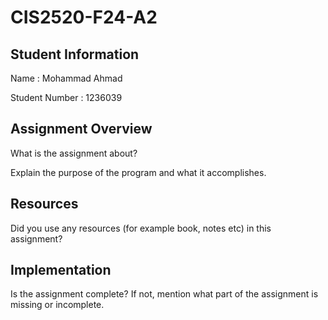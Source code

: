 # CIS2520-F24-A2

## Student Information 
Name : Mohammad Ahmad

Student Number : 1236039

## Assignment Overview
What is the assignment about?  

Explain the purpose of the program and what it accomplishes.

## Resources 
Did you use any resources (for example book, notes etc) in this assignment?

## Implementation
Is the assignment complete? If not, mention what part of the assignment is missing or incomplete.

